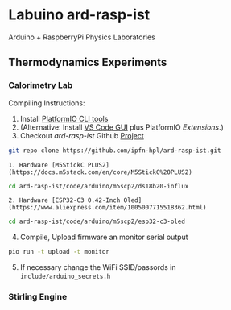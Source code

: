 # Labuino ard-rasp-ist
Arduino + RaspberryPi Physics Laboratories

## Thermodynamics Experiments

### Calorimetry Lab 

Compiling Instructions:  
1. Install [PlatformIO CLI tools](https://docs.platformio.org/en/latest/core/installation/methods/installer-script.html#super-quick-macos-linux)
2. (Alternative: Install [VS Code GUI](https://code.visualstudio.com) plus PlatformIO *Extensions*.)
3. Checkout *ard-rasp-ist* Github [Project](https://github.com/ipfn-hpl/ard-rasp-ist)  
```bash
git repo clone https://github.com/ipfn-hpl/ard-rasp-ist.git 
```  

    1. Hardware [M5StickC PLUS2](https://docs.m5stack.com/en/core/M5StickC%20PLUS2)  
```bash
cd ard-rasp-ist/code/arduino/m5scp2/ds18b20-influx
```

    2. Hardware [ESP32-C3 0.42-Inch Oled](https://www.aliexpress.com/item/1005007715518362.html)  
```bash
cd ard-rasp-ist/code/arduino/m5scp2/esp32-c3-oled
```
4. Compile, Upload firmware an monitor serial output

```bash
pio run -t upload -t monitor
```
5. If necessary change the WiFi SSID/passords in `include/arduino_secrets.h` 

### Stirling Engine
